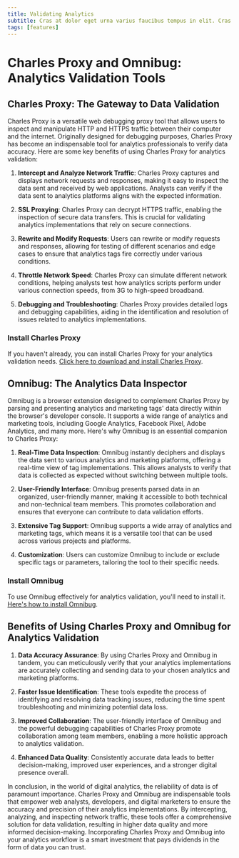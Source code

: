 ```yaml
---
title: Validating Analytics
subtitle: Cras at dolor eget urna varius faucibus tempus in elit. Cras a dui imperdiet, tempus metus quis, pharetra turpis.
tags: [features]
---
```


# Charles Proxy and Omnibug: Analytics Validation Tools

## Charles Proxy: The Gateway to Data Validation

Charles Proxy is a versatile web debugging proxy tool that allows users to inspect and manipulate HTTP and HTTPS traffic between their computer and the internet. Originally designed for debugging purposes, Charles Proxy has become an indispensable tool for analytics professionals to verify data accuracy. Here are some key benefits of using Charles Proxy for analytics validation:

1. **Intercept and Analyze Network Traffic**: Charles Proxy captures and displays network requests and responses, making it easy to inspect the data sent and received by web applications. Analysts can verify if the data sent to analytics platforms aligns with the expected information.

2. **SSL Proxying**: Charles Proxy can decrypt HTTPS traffic, enabling the inspection of secure data transfers. This is crucial for validating analytics implementations that rely on secure connections.

3. **Rewrite and Modify Requests**: Users can rewrite or modify requests and responses, allowing for testing of different scenarios and edge cases to ensure that analytics tags fire correctly under various conditions.

4. **Throttle Network Speed**: Charles Proxy can simulate different network conditions, helping analysts test how analytics scripts perform under various connection speeds, from 3G to high-speed broadband.

5. **Debugging and Troubleshooting**: Charles Proxy provides detailed logs and debugging capabilities, aiding in the identification and resolution of issues related to analytics implementations.

### Install Charles Proxy
If you haven't already, you can install Charles Proxy for your analytics validation needs. [Click here to download and install Charles Proxy](/articles/validation/validation_install_charlesproxy).

## Omnibug: The Analytics Data Inspector

Omnibug is a browser extension designed to complement Charles Proxy by parsing and presenting analytics and marketing tags' data directly within the browser's developer console. It supports a wide range of analytics and marketing tools, including Google Analytics, Facebook Pixel, Adobe Analytics, and many more. Here's why Omnibug is an essential companion to Charles Proxy:

1. **Real-Time Data Inspection**: Omnibug instantly deciphers and displays the data sent to various analytics and marketing platforms, offering a real-time view of tag implementations. This allows analysts to verify that data is collected as expected without switching between multiple tools.

2. **User-Friendly Interface**: Omnibug presents parsed data in an organized, user-friendly manner, making it accessible to both technical and non-technical team members. This promotes collaboration and ensures that everyone can contribute to data validation efforts.

3. **Extensive Tag Support**: Omnibug supports a wide array of analytics and marketing tags, which means it is a versatile tool that can be used across various projects and platforms.

4. **Customization**: Users can customize Omnibug to include or exclude specific tags or parameters, tailoring the tool to their specific needs.

### Install Omnibug
To use Omnibug effectively for analytics validation, you'll need to install it. [Here's how to install Omnibug](/articles/validation/validation_install_omnibug).

## Benefits of Using Charles Proxy and Omnibug for Analytics Validation

1. **Data Accuracy Assurance**: By using Charles Proxy and Omnibug in tandem, you can meticulously verify that your analytics implementations are accurately collecting and sending data to your chosen analytics and marketing platforms.

2. **Faster Issue Identification**: These tools expedite the process of identifying and resolving data tracking issues, reducing the time spent troubleshooting and minimizing potential data loss.

3. **Improved Collaboration**: The user-friendly interface of Omnibug and the powerful debugging capabilities of Charles Proxy promote collaboration among team members, enabling a more holistic approach to analytics validation.

4. **Enhanced Data Quality**: Consistently accurate data leads to better decision-making, improved user experiences, and a stronger digital presence overall.

In conclusion, in the world of digital analytics, the reliability of data is of paramount importance. Charles Proxy and Omnibug are indispensable tools that empower web analysts, developers, and digital marketers to ensure the accuracy and precision of their analytics implementations. By intercepting, analyzing, and inspecting network traffic, these tools offer a comprehensive solution for data validation, resulting in higher data quality and more informed decision-making. Incorporating Charles Proxy and Omnibug into your analytics workflow is a smart investment that pays dividends in the form of data you can trust.

